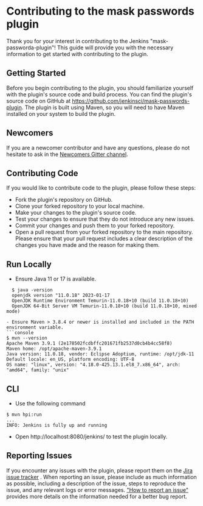 # Contributing to the mask passwords plugin

Thank you for your interest in contributing to the Jenkins "mask-passworda-plugin"! This guide will provide you with the necessary information to get started with contributing to the plugin.

## Getting Started

Before you begin contributing to the plugin, you should familiarize yourself with the plugin's source code and build process. You can find the plugin's source code on GitHub at https://github.com/jenkinsci/mask-passwords-plugin. The plugin is built using Maven, so you will need to have Maven installed on your system to build the plugin.

## Newcomers

If you are a newcomer contributor and have any questions, please do not hesitate to ask in the [Newcomers Gitter channel](https://app.gitter.im/#/room/#jenkinsci_newcomer-contributors:gitter.im).

## Contributing Code

If you would like to contribute code to the plugin, please follow these steps:

* Fork the plugin's repository on GitHub.
* Clone your forked repository to your local machine.
* Make your changes to the plugin's source code.
* Test your changes to ensure that they do not introduce any new issues.
* Commit your changes and push them to your forked repository.
* Open a pull request from your forked repository to the main repository. Please ensure that your pull request includes a clear description of the changes you have made and the reason for making them.

## Run Locally

* Ensure Java 11 or 17 is available.
```console
  $ java -version
  openjdk version "11.0.18" 2023-01-17
  OpenJDK Runtime Environment Temurin-11.0.18+10 (build 11.0.18+10)
  OpenJDK 64-Bit Server VM Temurin-11.0.18+10 (build 11.0.18+10, mixed mode)

- Ensure Maven > 3.8.4 or newer is installed and included in the PATH environment variable.
```console
$ mvn --version
Apache Maven 3.9.1 (2e178502fcdbffc201671fb2537d0cb4b4cc58f8)
Maven home: /opt/apache-maven-3.9.1
Java version: 11.0.18, vendor: Eclipse Adoptium, runtime: /opt/jdk-11
Default locale: en_US, platform encoding: UTF-8
OS name: "linux", version: "4.18.0-425.13.1.el8_7.x86_64", arch: "amd64", family: "unix"
```

## CLI

- Use the following command
```console
$ mvn hpi:run
...
INFO: Jenkins is fully up and running
```
- Open http://localhost:8080/jenkins/ to test the plugin locally.

## Reporting Issues

If you encounter any issues with the plugin, please report them on the [Jira issue tracker](https://www.jenkins.io/participate/report-issue/redirect/#15761) . When reporting an issue, please include as much information as possible, including a description of the issue, steps to reproduce the issue, and any relevant logs or error messages.  ["How to report an issue"](https://www.jenkins.io/participate/report-issue/) provides more details on the information needed for a better bug report.
